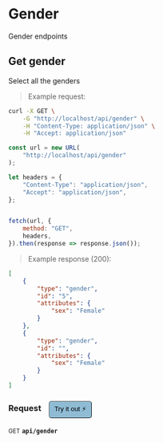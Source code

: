 # Gender

Gender endpoints

## Get gender


Select all the genders

> Example request:

```bash
curl -X GET \
    -G "http://localhost/api/gender" \
    -H "Content-Type: application/json" \
    -H "Accept: application/json"
```

```javascript
const url = new URL(
    "http://localhost/api/gender"
);

let headers = {
    "Content-Type": "application/json",
    "Accept": "application/json",
};


fetch(url, {
    method: "GET",
    headers,
}).then(response => response.json());
```


> Example response (200):

```json
[
    {
        "type": "gender",
        "id": "5",
        "attributes": {
            "sex": "Female"
        }
    },
    {
        "type": "gender",
        "id": "",
        "attributes": {
            "sex": "Female"
        }
    }
]
```
<div id="execution-results-GETapi-gender" hidden>
    <blockquote>Received response<span id="execution-response-status-GETapi-gender"></span>:</blockquote>
    <pre class="json"><code id="execution-response-content-GETapi-gender"></code></pre>
</div>
<div id="execution-error-GETapi-gender" hidden>
    <blockquote>Request failed with error:</blockquote>
    <pre><code id="execution-error-message-GETapi-gender"></code></pre>
</div>
<form id="form-GETapi-gender" data-method="GET" data-path="api/gender" data-authed="0" data-hasfiles="0" data-headers='{"Content-Type":"application\/json","Accept":"application\/json"}' onsubmit="event.preventDefault(); executeTryOut('GETapi-gender', this);">
<h3>
    Request&nbsp;&nbsp;&nbsp;
        <button type="button" style="background-color: #8fbcd4; padding: 5px 10px; border-radius: 5px; border-width: thin;" id="btn-tryout-GETapi-gender" onclick="tryItOut('GETapi-gender');">Try it out ⚡</button>
    <button type="button" style="background-color: #c97a7e; padding: 5px 10px; border-radius: 5px; border-width: thin;" id="btn-canceltryout-GETapi-gender" onclick="cancelTryOut('GETapi-gender');" hidden>Cancel</button>&nbsp;&nbsp;
    <button type="submit" style="background-color: #6ac174; padding: 5px 10px; border-radius: 5px; border-width: thin;" id="btn-executetryout-GETapi-gender" hidden>Send Request 💥</button>
    </h3>
<p>
<small class="badge badge-green">GET</small>
 <b><code>api/gender</code></b>
</p>
</form>



